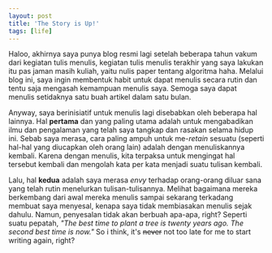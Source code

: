 ```yaml
---
layout: post
title: 'The Story is Up!'
tags: [life]
---
```


Haloo, akhirnya saya punya blog resmi lagi setelah beberapa tahun vakum dari kegiatan tulis menulis, kegiatan 
tulis menulis terakhir yang saya lakukan itu pas jaman masih kuliah, yaitu nulis paper tentang algoritma haha.
Melalui blog ini, saya ingin membentuk habit untuk dapat menulis secara rutin dan tentu saja mengasah kemampuan menulis
saya. Semoga saya dapat menulis setidaknya satu buah artikel dalam satu bulan.

Anyway, saya berinisiatif untuk menulis lagi disebabkan oleh beberapa hal lainnya. Hal **pertama** dan yang paling utama adalah
untuk mengabadikan ilmu dan pengalaman yang telah saya tangkap dan rasakan selama hidup ini. Sebab saya merasa, cara paling ampuh
untuk me-*retain* sesuatu (seperti hal-hal yang diucapkan oleh orang lain) adalah dengan menuliskannya kembali. Karena dengan menulis,
kita terpaksa untuk mengingat hal tersebut kembali dan mengolah kata per kata menjadi suatu tulisan kembali.

Lalu, hal **kedua** adalah saya merasa *envy* terhadap orang-orang diluar sana yang telah rutin menelurkan tulisan-tulisannya. Melihat
bagaimana mereka berkembang dari awal mereka menulis sampai sekarang terkadang membuat saya menyesal, kenapa saya tidak
membiasakan menulis sejak dahulu. Namun, penyesalan tidak akan berbuah apa-apa, right?  Seperti suatu pepatah,
*"The best time to plant a tree is twenty years ago. The second best time is now."* So i think, it's ~~never~~ not too late for me to start writing
again, right?




